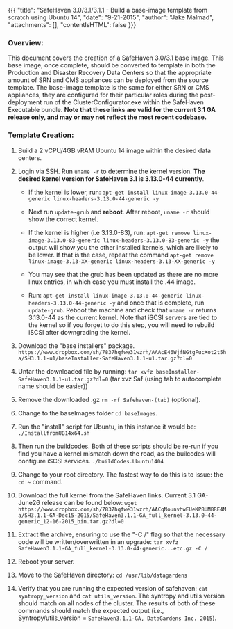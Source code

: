 {{{
  "title": "SafeHaven 3.0/3.1/3.1.1 - Build a base-image template from scratch using Ubuntu 14",
  "date": "9-21-2015",
  "author": "Jake Malmad",
  "attachments": [],
  "contentIsHTML": false
}}}

### Overview:
This document covers the creation of a SafeHaven 3.0/3.1 base image. This base image, once complete, should be converted to template in both the Production and Disaster Recovery Data Centers so that the appropriate amount of SRN and CMS appliances can be deployed from the source template. The base-image template is the same for either SRN or CMS appliances, they are configured for their particular roles during the post-deployment run of the ClusterConfigurator.exe within the SafeHaven Executable bundle. **Note that these links are valid for the current 3.1 GA release only, and may or may not reflect the most recent codebase.**

### Template Creation:
1. Build a 2 vCPU/4GB vRAM Ubuntu 14 image within the desired data centers.

2. Login via SSH. Run `uname -r` to determine the kernel version. **The desired kernel version for SafeHaven 3.1 is 3.13.0-44 currently**.
   * If the kernel is lower, run:
     `apt-get install linux-image-3.13.0-44-generic linux-headers-3.13.0-44-generic -y`
   * Next run `update-grub` and **reboot**. After reboot, `uname -r` should show the correct kernel.  
   * If the kernel is higher (i.e 3.13.0-83), run:
      `apt-get remove linux-image-3.13.0-83-generic linux-headers-3.13.0-83-generic -y` the output will show you the other installed kernels, which are likely to be lower. If that is the case, repeat the command `apt-get remove linux-image-3.13-XX-generic linux-headers-3.13-XX-generic -y`

   * You may see that the grub has been updated as there are no more linux entries, in which case you must install the .44 image.

   * Run: `apt-get install linux-image-3.13.0-44-generic linux-headers-3.13.0-44-generic -y` and once that is complete, run `update-grub`. Reboot the machine and check that `uname -r` returns
      3.13.0-44 as the current kernel. Note that iSCSI servers are tied to the kernel so if you forget to do this step, you will need to rebuild iSCSI after downgrading the kernel.

3. Download the "base installers" package.
      `https://www.dropbox.com/sh/7837hqfwe31wzrh/AAAcE46WjfNGtgFucXot2t5ha/SH3.1.1-u1/baseInstaller-SafeHaven3.1.1-u1.tar.gz?dl=0`

4. Untar the downloaded file by running:
      `tar xvfz baseInstaller-SafeHaven3.1.1-u1.tar.gz?dl=0` (tar xvz Saf (using tab to autocomplete name should be easier))

5. Remove the downloaded .gz `rm -rf Safehaven-(tab)` (optional).

6. Change to the baseImages folder `cd baseImages`.

7. Run the "install" script for Ubuntu, in this instance it would be:
      `./InstallfromUB14x64.sh`

8. Then run the buildcodes. Both of these scripts should be re-run if you find you have a kernel mismatch down the road, as the builcodes will configure iSCSI services.
      `./buildCodes.Ubuntu1404`

9. Change to your root directory. The fastest way to do this is to issue: the `cd ~` command.

10. Download the full kernel from the SafeHaven links. Current 3.1 GA-June26 release can be found below:
      `wget https://www.dropbox.com/sh/7837hqfwe31wzrh/AACqNounvhwEUeKP8UMBRE4Ma/SH3.1.1-GA-Dec15-2015/SafeHaven3.1.1-GA_full_kernel-3.13.0-44-generic_12-16-2015_bin.tar.gz?dl=0`

11. Extract the archive, ensuring to use the "-C /" flag so that the necessary code will be written/overwritten in an upgrade:
      `tar xvfz SafeHaven3.1.1-GA_full_kernel-3.13.0-44-generic...etc.gz -C /`

12. Reboot your server.

13. Move to the SafeHaven directory: `cd /usr/lib/datagardens`

14. Verify that you are running the expected version of safehaven:
    `cat syntropy_version` and `cat utils_version`. The syntropy and utils version should match on all nodes of the cluster. The results of both of these commands should match the expected output (i.e., Syntropy/utils_version = `SafeHaven3.1.1-GA, DataGardens Inc. 2015`).
